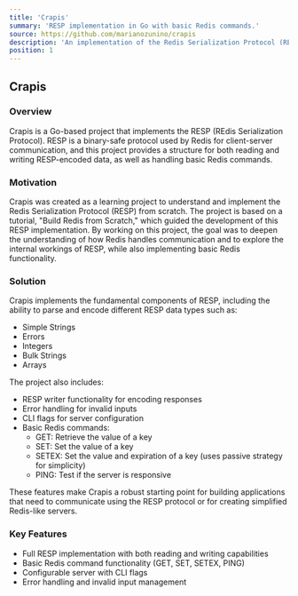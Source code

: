 ```yaml
---
title: 'Crapis'
summary: 'RESP implementation in Go with basic Redis commands.'
source: https://github.com/marianozunino/crapis
description: 'An implementation of the Redis Serialization Protocol (RESP) in Go, featuring both reading and writing capabilities, along with basic Redis command functionality.'
position: 1
---
```


## Crapis

### Overview

Crapis is a Go-based project that implements the RESP (REdis Serialization Protocol). RESP is a binary-safe protocol used by Redis for client-server communication, and this project provides a structure for both reading and writing RESP-encoded data, as well as handling basic Redis commands.

### Motivation

Crapis was created as a learning project to understand and implement the Redis Serialization Protocol (RESP) from scratch. The project is based on a tutorial, "Build Redis from Scratch," which guided the development of this RESP implementation. By working on this project, the goal was to deepen the understanding of how Redis handles communication and to explore the internal workings of RESP, while also implementing basic Redis functionality.

### Solution

Crapis implements the fundamental components of RESP, including the ability to parse and encode different RESP data types such as:

- Simple Strings
- Errors
- Integers
- Bulk Strings
- Arrays

The project also includes:

- RESP writer functionality for encoding responses
- Error handling for invalid inputs
- CLI flags for server configuration
- Basic Redis commands:
  - GET: Retrieve the value of a key
  - SET: Set the value of a key
  - SETEX: Set the value and expiration of a key (uses passive strategy for simplicity)
  - PING: Test if the server is responsive

These features make Crapis a robust starting point for building applications that need to communicate using the RESP protocol or for creating simplified Redis-like servers.

### Key Features

- Full RESP implementation with both reading and writing capabilities
- Basic Redis command functionality (GET, SET, SETEX, PING)
- Configurable server with CLI flags
- Error handling and invalid input management
